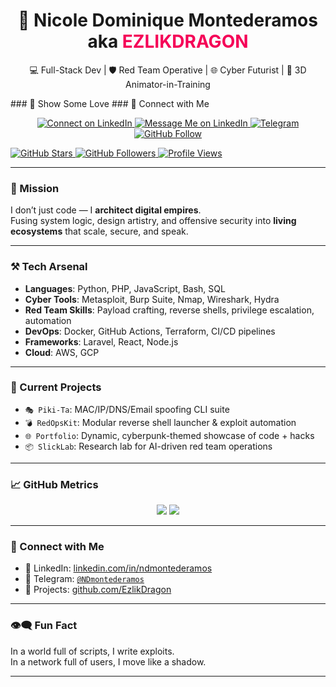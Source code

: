 <h1 align="center">🐉 Nicole Dominique Montederamos aka <span style="color:#f50057;">EZLIKDRAGON</span></h1>
<p align="center">💻 Full-Stack Dev | 🛡️ Red Team Operative | 🌐 Cyber Futurist | 🎨 3D Animator-in-Training</p>
### 🌟 Show Some Love
### 📡 Connect with Me
<p align="center">
  <a href="https://linkedin.com/in/ndmontederamos" target="_blank">
    <img src="https://img.shields.io/badge/Connect%20on%20LinkedIn-blue?logo=linkedin&style=for-the-badge" alt="Connect on LinkedIn" />
  </a>
  <a href="https://www.linkedin.com/messaging/compose/?recipient=ndmontederamos" target="_blank">
    <img src="https://img.shields.io/badge/Message%20Me-gray?logo=linkedin&style=for-the-badge" alt="Message Me on LinkedIn" />
  </a>
  <a href="https://t.me/NDmontederamos" target="_blank">
    <img src="https://img.shields.io/badge/Telegram-Contact-blue?logo=telegram&style=for-the-badge" alt="Telegram" />
  </a>
  <a href="https://github.com/EzlikDragon" target="_blank">
    <img src="https://img.shields.io/badge/GitHub-Follow-black?logo=github&style=for-the-badge" alt="GitHub Follow" />
  </a>
</p>

  <a href="https://github.com/EzlikDragon">
    <img src="https://img.shields.io/github/stars/EzlikDragon?style=social" alt="GitHub Stars" />
  </a>
  <a href="https://github.com/EzlikDragon">
    <img src="https://img.shields.io/github/followers/EzlikDragon?label=Follow&style=social" alt="GitHub Followers" />
  </a>
  <a href="https://github.com/antonkomarev/github-profile-views-counter">
    <img src="https://komarev.com/ghpvc/?username=EzlikDragon&style=flat-square&color=red" alt="Profile Views" />
  </a>
</p>

---

### 🚀 Mission
I don’t just code — I **architect digital empires**.  
Fusing system logic, design artistry, and offensive security into **living ecosystems** that scale, secure, and speak.

---

### ⚒️ Tech Arsenal
- **Languages**: Python, PHP, JavaScript, Bash, SQL  
- **Cyber Tools**: Metasploit, Burp Suite, Nmap, Wireshark, Hydra  
- **Red Team Skills**: Payload crafting, reverse shells, privilege escalation, automation  
- **DevOps**: Docker, GitHub Actions, Terraform, CI/CD pipelines  
- **Frameworks**: Laravel, React, Node.js  
- **Cloud**: AWS, GCP  

---

### 🧪 Current Projects
- `🎭 Piki-Ta`: MAC/IP/DNS/Email spoofing CLI suite  
- `💣 RedOpsKit`: Modular reverse shell launcher & exploit automation  
- `🌐 Portfolio`: Dynamic, cyberpunk-themed showcase of code + hacks  
- `📦 SlickLab`: Research lab for AI-driven red team operations  

---

### 📈 GitHub Metrics
<p align="center">
  <img src="https://github-readme-stats.vercel.app/api?username=EzlikDragon&show_icons=true&theme=radical" />
  <img src="https://github-readme-streak-stats.herokuapp.com/?user=EzlikDragon&theme=radical" />
</p>

---

### 📡 Connect with Me
- 🔗 LinkedIn: [linkedin.com/in/ndmontederamos](https://linkedin.com/in/ndmontederamos)  
- 💬 Telegram: [`@NDmontederamos`](https://t.me/NDmontederamos)  
- 🧪 Projects: [github.com/EzlikDragon](https://github.com/EzlikDragon)

---

### 👁️‍🗨️ Fun Fact
In a world full of scripts, I write exploits.  
In a network full of users, I move like a shadow.

---

<!--
**EzlikDragon/EzlikDragon** is a ✨ special ✨ repo because its README.md becomes your GitHub profile.
-->
